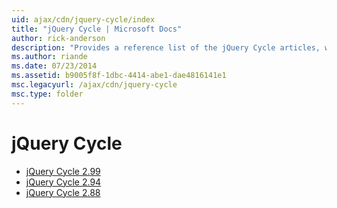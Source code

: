 ```yaml
---
uid: ajax/cdn/jquery-cycle/index
title: "jQuery Cycle | Microsoft Docs"
author: rick-anderson
description: "Provides a reference list of the jQuery Cycle articles, which contain their corresponding files that are hosted on the CDN."
ms.author: riande
ms.date: 07/23/2014
ms.assetid: b9005f8f-1dbc-4414-abe1-dae4816141e1
msc.legacyurl: /ajax/cdn/jquery-cycle
msc.type: folder
---
```

# jQuery Cycle

- [jQuery Cycle 2.99](cdnjquerycycle299.md)
- [jQuery Cycle 2.94](cdnjquerycycle294.md)
- [jQuery Cycle 2.88](cdnjquerycycle288.md)
